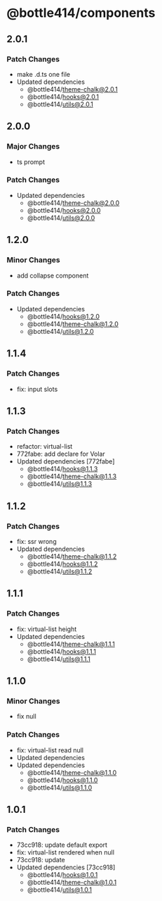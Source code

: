 # @bottle414/components

## 2.0.1

### Patch Changes

-   make .d.ts one file
-   Updated dependencies
    -   @bottle414/theme-chalk@2.0.1
    -   @bottle414/hooks@2.0.1
    -   @bottle414/utils@2.0.1

## 2.0.0

### Major Changes

-   ts prompt

### Patch Changes

-   Updated dependencies
    -   @bottle414/theme-chalk@2.0.0
    -   @bottle414/hooks@2.0.0
    -   @bottle414/utils@2.0.0

## 1.2.0

### Minor Changes

-   add collapse component

### Patch Changes

-   Updated dependencies
    -   @bottle414/hooks@1.2.0
    -   @bottle414/theme-chalk@1.2.0
    -   @bottle414/utils@1.2.0

## 1.1.4

### Patch Changes

-   fix: input slots

## 1.1.3

### Patch Changes

-   refactor: virtual-list
-   772fabe: add declare for Volar
-   Updated dependencies [772fabe]
    -   @bottle414/hooks@1.1.3
    -   @bottle414/theme-chalk@1.1.3
    -   @bottle414/utils@1.1.3

## 1.1.2

### Patch Changes

-   fix: ssr wrong
-   Updated dependencies
    -   @bottle414/theme-chalk@1.1.2
    -   @bottle414/hooks@1.1.2
    -   @bottle414/utils@1.1.2

## 1.1.1

### Patch Changes

-   fix: virtual-list height
-   Updated dependencies
    -   @bottle414/theme-chalk@1.1.1
    -   @bottle414/hooks@1.1.1
    -   @bottle414/utils@1.1.1

## 1.1.0

### Minor Changes

-   fix null

### Patch Changes

-   fix: virtual-list read null
-   Updated dependencies
-   Updated dependencies
    -   @bottle414/theme-chalk@1.1.0
    -   @bottle414/hooks@1.1.0
    -   @bottle414/utils@1.1.0

## 1.0.1

### Patch Changes

-   73cc918: update default export
-   fix: virtual-list rendered when null
-   73cc918: update
-   Updated dependencies [73cc918]
    -   @bottle414/hooks@1.0.1
    -   @bottle414/theme-chalk@1.0.1
    -   @bottle414/utils@1.0.1

